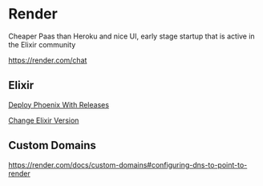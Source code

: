 # Render

Cheaper Paas than Heroku and nice UI, early stage startup that is active in the Elixir community

https://render.com/chat

## Elixir

[Deploy Phoenix With Releases](https://render.com/docs/deploy-phoenix)

[Change Elixir Version](https://render.com/docs/elixir-erlang-versions)

## Custom Domains

https://render.com/docs/custom-domains#configuring-dns-to-point-to-render